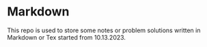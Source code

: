 # Markdown

This repo is used to store some notes or problem solutions written in Markdown or Tex started from 10.13.2023.
